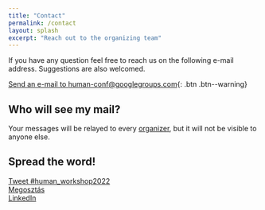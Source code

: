 ```yaml
---
title: "Contact"
permalink: /contact
layout: splash
excerpt: "Reach out to the organizing team"
---
```

<div id="fb-root"></div>
<script async defer crossorigin="anonymous" src="https://connect.facebook.net/hu_HU/sdk.js#xfbml=1&version=v12.0" nonce="6O4FDXGM"></script>

If you have any question feel free to reach us on the following e-mail address.
Suggestions are also welcomed.

[Send an e-mail to human-conf@googlegroups.com](mailto:human-conf@googlegroups.com?subject=[HUMAN22]%20your%20subject){: .btn .btn--warning}

## Who will see my mail?

Your messages will be relayed to every [organizer](/organization), but it will not be visible to anyone else. 

## Spread the word!

<div class="three-column">
<a href="https://twitter.com/intent/tweet?button_hashtag=human_workshop2022&ref_src=twsrc%5Etfw" class="twitter-hashtag-button" data-size="large" data-show-count="false">Tweet #human_workshop2022</a><script async src="https://platform.twitter.com/widgets.js" charset="utf-8"></script>
</div>

<div class="three-column">
<div class="fb-share-button" data-href="https://human-conf.github.io/human22/" data-layout="button" data-size="large"><a target="_blank" href="https://www.facebook.com/sharer/sharer.php?u=https%3A%2F%2Fhuman-conf.github.io%2Fhuman22%2F&amp;src=sdkpreparse" class="fb-xfbml-parse-ignore">Megosztás</a></div>
</div>

<div class="three-column">
<a class="btn btn--info btn--large" href="https://www.linkedin.com/sharing/share-offsite/?url=https://human-conf.github.io/human22/">LinkedIn</a>
</div>